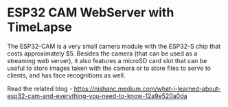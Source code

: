# ESP32 CAM WebServer with TimeLapse

The ESP32-CAM is a very small camera module with the ESP32-S chip that costs approximately $5. Besides the camera (that can be used as a streaming web server), it also features a microSD card slot that can be useful to store images taken with the camera or to store files to serve to clients, and has face recognitions as well.

Read the related blog - https://nishanc.medium.com/what-i-learned-about-esp32-cam-and-everything-you-need-to-know-12a9e520a0da
